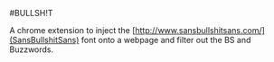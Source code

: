 #BULLSH!T

A chrome extension to inject the [http://www.sansbullshitsans.com/](SansBullshitSans) font onto a webpage and filter out the BS and Buzzwords.


